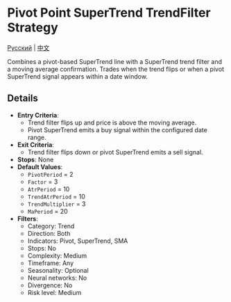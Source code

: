 # Pivot Point SuperTrend TrendFilter Strategy
[Русский](README_ru.md) | [中文](README_cn.md)

Combines a pivot-based SuperTrend line with a SuperTrend trend filter and a moving average confirmation. Trades when the trend flips or when a pivot SuperTrend signal appears within a date window.

## Details

- **Entry Criteria**:
  - Trend filter flips up and price is above the moving average.
  - Pivot SuperTrend emits a buy signal within the configured date range.
- **Exit Criteria**:
  - Trend filter flips down or pivot SuperTrend emits a sell signal.
- **Stops**: None
- **Default Values**:
  - `PivotPeriod` = 2
  - `Factor` = 3
  - `AtrPeriod` = 10
  - `TrendAtrPeriod` = 10
  - `TrendMultiplier` = 3
  - `MaPeriod` = 20
- **Filters**:
  - Category: Trend
  - Direction: Both
  - Indicators: Pivot, SuperTrend, SMA
  - Stops: No
  - Complexity: Medium
  - Timeframe: Any
  - Seasonality: Optional
  - Neural networks: No
  - Divergence: No
  - Risk level: Medium
